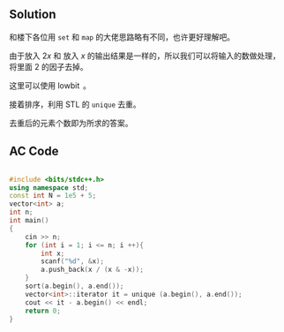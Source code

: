 ## Solution

和楼下各位用 `set` 和 `map` 的大佬思路略有不同，也许更好理解吧。

由于放入 $2x$ 和 放入 $x$ 的输出结果是一样的，所以我们可以将输入的数做处理，将里面 $2$ 的因子去掉。

这里可以使用 $\operatorname{lowbit}$ 。

接着排序，利用 STL 的 `unique` 去重。

去重后的元素个数即为所求的答案。

## AC Code

```cpp

#include <bits/stdc++.h>
using namespace std;
const int N = 1e5 + 5;
vector<int> a;
int n;
int main()
{
    cin >> n;
    for (int i = 1; i <= n; i ++){
        int x;
        scanf("%d", &x);
        a.push_back(x / (x & -x));
    }
    sort(a.begin(), a.end());
    vector<int>::iterator it = unique (a.begin(), a.end());
    cout << it - a.begin() << endl;
    return 0;
}
```